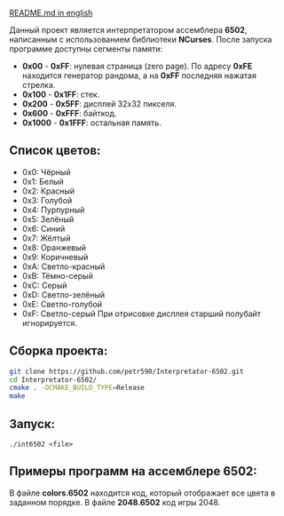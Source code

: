[README.md in english](https://github.com/petr590/Interpretator-6502/blob/master/README.md)


Данный проект является интерпретатором ассемблера **6502**, написанным с использованием библиотеки **NCurses**.
После запуска программе доступны сегменты памяти:
- **0x00** - **0xFF**: нулевая страница (zero page).
По адресу **0xFE** находится генератор рандома, а на **0xFF** последняя нажатая стрелка.
- **0x100** - **0x1FF**: стек.
- **0x200** - **0x5FF**: дисплей 32x32 пикселя.
- **0x600** - **0xFFF**: байткод.
- **0x1000** - **0x1FFF**: остальная память.

## Список цветов:
- 0x0: Чёрный
- 0x1: Белый
- 0x2: Красный
- 0x3: Голубой
- 0x4: Пурпурный
- 0x5: Зелёный
- 0x6: Синий
- 0x7: Жёлтый
- 0x8: Оранжевый
- 0x9: Коричневый
- 0xA: Светло-красный
- 0xB: Тёмно-серый
- 0xC: Серый
- 0xD: Светло-зелёный
- 0xE: Светло-голубой
- 0xF: Светло-серый
При отрисовке дисплея старший полубайт игнорируется.

## Сборка проекта:
```sh
git clone https://github.com/petr590/Interpretator-6502.git
cd Interpretator-6502/
cmake . -DCMAKE_BUILD_TYPE=Release
make
```

## Запуск:
`./int6502 <file>`

## Примеры программ на ассемблере 6502:
В файле **colors.6502** находится код, который отображает все цвета в заданном порядке.
В файле **2048.6502** код игры 2048.

